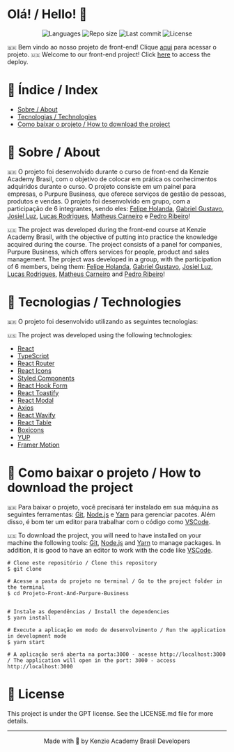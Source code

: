 # Olá! / Hello! 👋

<p align="center">
    <img src="https://img.shields.io/github/languages/count/Kenzie-Academy-Brasil-Developers/Projeto-Front-And-Purpure-Business?color=%2304D361" alt="Languages" />
    <img src="https://img.shields.io/github/repo-size/Kenzie-Academy-Brasil-Developers/Projeto-Front-And-Purpure-Business" alt="Repo size" />
    <img src="https://img.shields.io/github/last-commit/Kenzie-Academy-Brasil-Developers/Projeto-Front-And-Purpure-Business" alt="Last commit" />
    <img src="https://img.shields.io/github/license/Kenzie-Academy-Brasil-Developers/Projeto-Front-And-Purpure-Business" alt="License" />
</p>

`🇧🇷` Bem vindo ao nosso projeto de front-end! Clique [aqui](#) para acessar o projeto.
`🇺🇸` Welcome to our front-end project! Click [here](#) to access the deploy.

# 📝 Índice / Index

- [Sobre / About](#-sobre--about)
- [Tecnologias / Technologies](#-tecnologias--technologies)
- [Como baixar o projeto / How to download the project](#-como-baixar-o-projeto--how-to-download-the-project)

# 📖 Sobre / About

`🇧🇷` O projeto foi desenvolvido durante o curso de front-end da Kenzie Academy Brasil, com o objetivo de colocar em prática os conhecimentos adquiridos durante o curso. O projeto consiste em um painel para empresas, o Purpure Business, que oferece serviços de gestão de pessoas, produtos e vendas. O projeto foi desenvolvido em grupo, com a participação de 6 integrantes, sendo eles: [Felipe Holanda](https://github.com/Felipe-Holanda), [Gabriel Gustavo](https://github.com/GabrielGustavoDias), [Josiel Luz](https://github.com/Josiel-Luz), [Lucas Rodrigues](), [Matheus Carneiro](https://github.com/Mts-Carneiro) e [Pedro Ribeiro](https://github.com/pedroheribeiro2021)!

`🇺🇸` The project was developed during the front-end course at Kenzie Academy Brasil, with the objective of putting into practice the knowledge acquired during the course. The project consists of a panel for companies, Purpure Business, which offers services for people, product and sales management. The project was developed in a group, with the participation of 6 members, being them: [Felipe Holanda](https://github.com/Felipe-Holanda), [Gabriel Gustavo](https://github.com/GabrielGustavoDias), [Josiel Luz](https://github.com/Josiel-Luz), [Lucas Rodrigues](), [Matheus Carneiro](https://github.com/Mts-Carneiro) and [Pedro Ribeiro](https://github.com/pedroheribeiro2021)!

# 🚀 Tecnologias / Technologies

`🇧🇷` O projeto foi desenvolvido utilizando as seguintes tecnologias:

`🇺🇸` The project was developed using the following technologies:

- [React](https://pt-br.reactjs.org/)
- [TypeScript](https://www.typescriptlang.org/)
- [React Router](https://reactrouter.com/)
- [React Icons](https://react-icons.github.io/react-icons/)
- [Styled Components](https://styled-components.com/)
- [React Hook Form](https://react-hook-form.com/)
- [React Toastify](https://fkhadra.github.io/react-toastify/introduction)
- [React Modal](https://www.npmjs.com/package/react-modal)
- [Axios](https://axios-http.com/)
- [React Wavify](https://www.npmjs.com/package/react-wavify)
- [React Table](https://www.npmjs.com/package/react-table)
- [Boxicons](https://boxicons.com/)
- [YUP](https://www.npmjs.com/package/yup)
- [Framer Motion](https://www.framer.com/motion/)

# 📁 Como baixar o projeto / How to download the project

`🇧🇷` Para baixar o projeto, você precisará ter instalado em sua máquina as seguintes ferramentas: [Git](https://git-scm.com), [Node.js](https://nodejs.org/en/) e [Yarn](https://yarnpkg.com/) para gerenciar pacotes. Além disso, é bom ter um editor para trabalhar com o código como [VSCode](https://code.visualstudio.com/).

`🇺🇸` To download the project, you will need to have installed on your machine the following tools: [Git](https://git-scm.com), [Node.js](https://nodejs.org/en/) and [Yarn](https://yarnpkg.com/) to manage packages. In addition, it is good to have an editor to work with the code like [VSCode](https://code.visualstudio.com/).

```
# Clone este repositório / Clone this repository
$ git clone

# Acesse a pasta do projeto no terminal / Go to the project folder in the terminal
$ cd Projeto-Front-And-Purpure-Business


# Instale as dependências / Install the dependencies
$ yarn install

# Execute a aplicação em modo de desenvolvimento / Run the application in development mode
$ yarn start

# A aplicação será aberta na porta:3000 - acesse http://localhost:3000 / The application will open in the port: 3000 - access http://localhost:3000
```
# 📝 License

This project is under the GPT license. See the LICENSE.md file for more details.

---

<p align="center">Made with 💜 by Kenzie Academy Brasil Developers</p>
